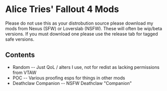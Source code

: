 # Alice Tries' Fallout 4 Mods

Please do not use this as your distrobution source please download my mods from Nexus (SFW) or Loverslab (NSFW). These will often be wip/beta versions. 
If you must download one please use the release tab for tagged safe versions.

## Contents

- Random 
-- Just QoL / alters I use, not for redist as lacking permissions from VTAW
- POC
-- Various proofing esps for things in other mods
- Deathclaw Companion
-- NSFW Deathclaw "Companion"
